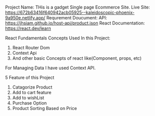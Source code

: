 Project Name: THis is a gadget Single page Ecommerce Site.
Live Site: https://672b63416f640942acb05925--kaleidoscopic-phoenix-9a950e.netlify.app/
Requrement Doucument:
API: https://jhsiam.github.io/host-api/product.json
React Documentation: https://react.dev/learn

React Fundamentals Concepts Used In this Project:
1. React Router Dom
2. Context Api
3. And other basic Concepts of react like(Component, props, etc)

For Managing Data I have used Context API.

5 Feature of this Project
1. Catagorize Product
2. Add to cart feature
3. Add to wishList
4. Purchase Option
5. Product Sorting Based on Price

